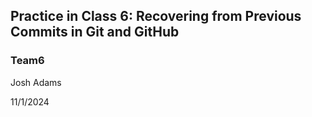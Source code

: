 ## Practice in Class 6: Recovering from Previous Commits in Git and GitHub
### Team6

Josh Adams

11/1/2024